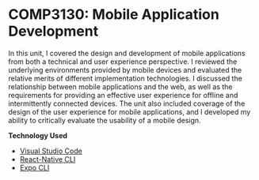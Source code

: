 # COMP3130: Mobile Application Development

In this unit, I covered the design and development of mobile applications from both a technical and user experience perspective. I reviewed the underlying environments provided by mobile devices and evaluated the relative merits of different implementation technologies. I discussed the relationship between mobile applications and the web, as well as the requirements for providing an effective user experience for offline and intermittently connected devices. The unit also included coverage of the design of the user experience for mobile applications, and I developed my ability to critically evaluate the usability of a mobile design.

**Technology Used**

- [Visual Studio Code](https://code.visualstudio.com/download)
- [React-Native CLI](https://reactnative.dev/docs/environment-setup?guide=native)
- [Expo CLI](https://reactnative.dev/docs/environment-setup?guide=quickstart)
  
